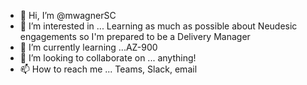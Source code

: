- 👋 Hi, I’m @mwagnerSC
- 👀 I’m interested in ... Learning as much as possible about Neudesic engagements so I'm prepared to be a Delivery Manager
- 🌱 I’m currently learning ...AZ-900
- 💞️ I’m looking to collaborate on ... anything!
- 📫 How to reach me ... Teams, Slack, email

<!---
mwagnerSC/mwagnerSC is a ✨ special ✨ repository because its `README.md` (this file) appears on your GitHub profile.
You can click the Preview link to take a look at your changes.
--->
